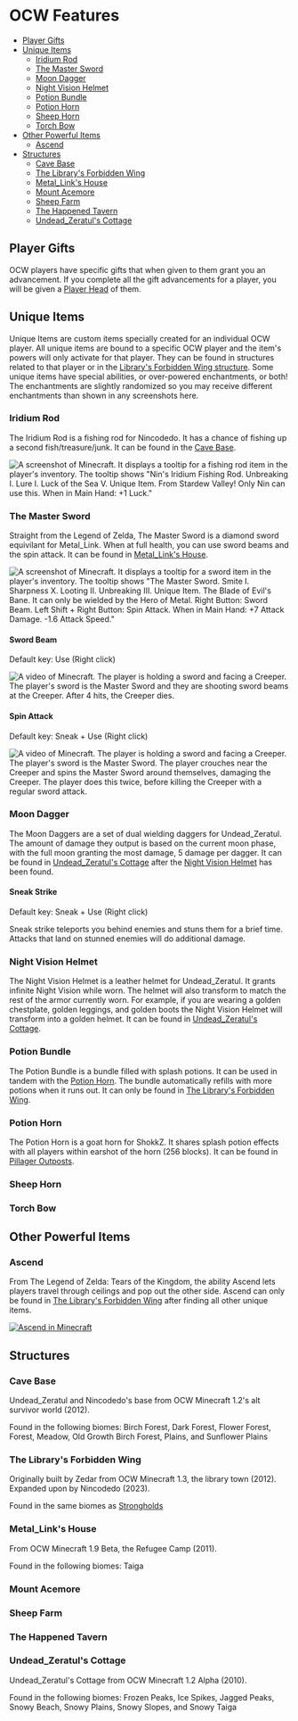 # OCW Features

* [Player Gifts](#player-gifts)
* [Unique Items](#unique-items)
  * [Iridium Rod](#iridium-rod)
  * [The Master Sword](#the-master-sword)
  * [Moon Dagger](#moon-dagger)
  * [Night Vision Helmet](#night-vision-helmet)
  * [Potion Bundle](#potion-bundle)
  * [Potion Horn](#potion-horn)
  * [Sheep Horn](#sheep-horn)
  * [Torch Bow](#torch-bow)
* [Other Powerful Items](#other-powerful-items)
  * [Ascend](#ascend)
* [Structures](#structures)
  * [Cave Base](#cave-base)
  * [The Library's Forbidden Wing](#the-librarys-forbidden-wing)
  * [Metal_Link's House](#metal_links-house)
  * [Mount Acemore](#mount-acemore)
  * [Sheep Farm](#sheep-farm)
  * [The Happened Tavern](#the-happened-tavern)
  * [Undead_Zeratul's Cottage](#undead_zeratuls-cottage)

## Player Gifts

OCW players have specific gifts that when given to them grant you an advancement. If you complete all the gift advancements for a player, you will be given a [Player Head](https://minecraft.fandom.com/wiki/Head#Player_skins) of them.

## Unique Items

Unique Items are custom items specially created for an individual OCW player. All unique items are bound to a specific OCW player and the item's powers will only activate for that player. They can be found in structures related to that player or in the [Library's Forbidden Wing structure](#the-librarys-forbidden-wing). Some unique items have special abilities, or over-powered enchantments, or both! The enchantments are slightly randomized so you may receive different enchantments than shown in any screenshots here.

### Iridium Rod

The Iridium Rod is a fishing rod for Nincodedo. It has a chance of fishing up a second fish/treasure/junk. It can be found in the [Cave Base](#cave-base).

![A screenshot of Minecraft. It displays a tooltip for a fishing rod item in the player's inventory. The tooltip shows "Nin's Iridium Fishing Rod. Unbreaking I. Lure I. Luck of the Sea V. Unique Item. From Stardew Valley! Only Nin can use this. When in Main Hand: +1 Luck."](/images/iridium_fishing_rod_tooltip.png)

### The Master Sword

Straight from the Legend of Zelda, The Master Sword is a diamond sword equivilant for Metal_Link. When at full health, you can use sword beams and the spin attack. It can be found in [Metal_Link's House](#metal_links-house).

![A screenshot of Minecraft. It displays a tooltip for a sword item in the player's inventory. The tooltip shows "The Master Sword. Smite I. Sharpness X. Looting II. Unbreaking III. Unique Item. The Blade of Evil's Bane. It can only be wielded by the Hero of Metal. Right Button: Sword Beam. Left Shift + Right Button: Spin Attack. When in Main Hand: +7 Attack Damage. -1.6 Attack Speed."](/images/master_sword_tooltip.png)

#### Sword Beam

Default key: Use (Right click)

![A video of Minecraft. The player is holding a sword and facing a Creeper. The player's sword is the Master Sword and they are shooting sword beams at the Creeper. After 4 hits, the Creeper dies.](/images/sword_beam_demo.gif)

#### Spin Attack

Default key: Sneak + Use (Right click)

![A video of Minecraft. The player is holding a sword and facing a Creeper. The player's sword is the Master Sword. The player crouches near the Creeper and spins the Master Sword around themselves, damaging the Creeper. The player does this twice, before killing the Creeper with a regular sword attack.](/images/spin_attack_demo.gif)

### Moon Dagger

The Moon Daggers are a set of dual wielding daggers for Undead_Zeratul. The amount of damage they output is based on the current moon phase, with the full moon granting the most damage, 5 damage per dagger. It can be found in [Undead_Zeratul's Cottage](#undead_zeratuls-cottage) after the [Night Vision Helmet](#night-vision-helmet) has been found.

#### Sneak Strike

Default key: Sneak + Use (Right click)

Sneak strike teleports you behind enemies and stuns them for a brief time. Attacks that land on stunned enemies will do additional damage.

### Night Vision Helmet

The Night Vision Helmet is a leather helmet for Undead_Zeratul. It grants infinite Night Vision while worn. The helmet will also transform to match the rest of the armor currently worn. For example, if you are wearing a golden chestplate, golden leggings, and golden boots the Night Vision Helmet will transform into a golden helmet. It can be found in [Undead_Zeratul's Cottage](#undead_zeratuls-cottage).

### Potion Bundle

The Potion Bundle is a bundle filled with splash potions. It can be used in tandem with the [Potion Horn](#potion-horn). The bundle automatically refills with more potions when it runs out. It can only be found in [The Library's Forbidden Wing](#the-librarys-forbidden-wing).

### Potion Horn

The Potion Horn is a goat horn for ShokkZ. It shares splash potion effects with all players within earshot of the horn (256 blocks). It can be found in [Pillager Outposts](https://minecraft.fandom.com/wiki/Pillager_Outpost).

### Sheep Horn

### Torch Bow

## Other Powerful Items

### Ascend

From The Legend of Zelda: Tears of the Kingdom, the ability Ascend lets players travel through ceilings and pop out the other side. Ascend can only be found in [The Library's Forbidden Wing](#the-librarys-forbidden-wing) after finding all other unique items.

[![Ascend in Minecraft](http://img.youtube.com/vi/oNrsQmt_Jq0/0.jpg)](http://www.youtube.com/watch?v=oNrsQmt_Jq0 "Ascend in Minecraft")

## Structures

### Cave Base

Undead_Zeratul and Nincodedo's base from OCW Minecraft 1.2's alt survivor world (2012).

Found in the following biomes: Birch Forest, Dark Forest, Flower Forest, Forest, Meadow, Old Growth Birch Forest, Plains, and Sunflower Plains

### The Library's Forbidden Wing

Originally built by Zedar from OCW Minecraft 1.3, the library town (2012). Expanded upon by Nincodedo (2023).

Found in the same biomes as [Strongholds](https://minecraft.fandom.com/wiki/Stronghold)

### Metal_Link's House

From OCW Minecraft 1.9 Beta, the Refugee Camp (2011).

Found in the following biomes: Taiga

### Mount Acemore

### Sheep Farm

### The Happened Tavern

### Undead_Zeratul's Cottage

Undead_Zeratul's Cottage from OCW Minecraft 1.2 Alpha (2010).

Found in the following biomes: Frozen Peaks, Ice Spikes, Jagged Peaks, Snowy Beach, Snowy Plains, Snowy Slopes, and Snowy Taiga
